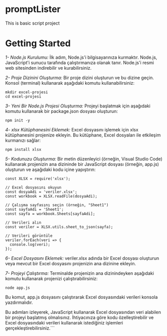 # promptLister
 This is basic script project


# Getting Started

*1- Node.js Kurulumu:* İlk adım, Node.js'i bilgisayarınıza kurmaktır. Node.js, JavaScript'i sunucu tarafında çalıştırmanıza olanak tanır. Node.js'i resmi web sitesinden indirebilir ve kurabilirsiniz.

*2- Proje Dizinini Oluşturma:* Bir proje dizini oluşturun ve bu dizine geçin. Konsol (terminal) kullanarak aşağıdaki komutu kullanabilirsiniz:

```
mkdir excel-projesi
cd excel-projesi
```

*3- Yeni Bir Node.js Projesi Oluşturma:* Projeyi başlatmak için aşağıdaki komutu kullanarak bir package.json dosyası oluşturun:
```
npm init -y
```

*4- xlsx Kütüphanesini Eklemek:* Excel dosyasını işlemek için xlsx kütüphanesini projenize ekleyin. Bu kütüphane, Excel dosyaları ile etkileşim kurmanızı sağlar:
```
npm install xlsx
```

*5- Kodunuzu Oluşturma:* Bir metin düzenleyici (örneğin, Visual Studio Code) kullanarak projenizin ana dizininde bir JavaScript dosyası (örneğin, app.js) oluşturun ve aşağıdaki kodu içine yapıştırın:

```
const XLSX = require('xlsx');

// Excel dosyasını okuyun
const dosyaAdi = 'veriler.xlsx';
const workbook = XLSX.readFile(dosyaAdi);

// Çalışma sayfasını seçin (örneğin, "Sheet1")
const sayfaAdi = 'Sheet1';
const sayfa = workbook.Sheets[sayfaAdi];

// Verileri alın
const veriler = XLSX.utils.sheet_to_json(sayfa);

// Verileri görüntüle
veriler.forEach(veri => {
  console.log(veri);
});
```

*6- Excel Dosyasını Eklemek:* veriler.xlsx adında bir Excel dosyası oluşturun veya mevcut bir Excel dosyasını projenizin ana dizinine ekleyin.

*7- Projeyi Çalıştırma:* Terminalde projenizin ana dizinindeyken aşağıdaki komutu kullanarak projenizi çalıştırabilirsiniz:

```
node app.js
````


Bu komut, app.js dosyasını çalıştırarak Excel dosyasındaki verileri konsola yazdırmalıdır.

Bu adımları izleyerek, JavaScript kullanarak Excel dosyasından veri alabilen bir projeyi başlatmış olmalısınız. İhtiyacınıza göre kodu özelleştirebilir ve Excel dosyasındaki verileri kullanarak istediğiniz işlemleri gerçekleştirebilirsiniz.```